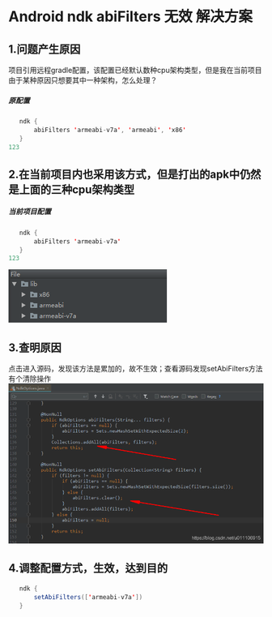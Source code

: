 # Android ndk abiFilters 无效 解决方案



## 1.问题产生原因

项目引用远程gradle配置，该配置已经默认数种cpu架构类型，但是我在当前项目由于某种原因只想要其中一种架构，怎么处理？

##### 原配置

```java
   ndk {
       abiFilters 'armeabi-v7a', 'armeabi', 'x86'
   }
123
```

## 2.在当前项目内也采用该方式，但是打出的apk中仍然是上面的三种cpu架构类型

##### 当前项目配置

```java
   ndk {
       abiFilters 'armeabi-v7a'
   }
123
```

![在这里插入图片描述](images/20200604120017261.png)

## 3.查明原因

点击进入源码，发现该方法是累加的，故不生效；查看源码发现setAbiFilters方法有个清除操作
![在这里插入图片描述](images/20200604115714683.png)

## 4.调整配置方式，生效，达到目的

```java
   ndk {
       setAbiFilters(['armeabi-v7a'])
   }
```